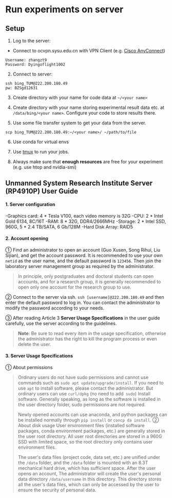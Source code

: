 # Run experiments on server
## Setup

1. Log to the server:
- Connect to ocvpn.sysu.edu.cn with VPN Client (e.g. [Cisco AnyConnect](http://ftp.uni-hannover.de/pub/local/anyconnect/))
```
Username: zhangzt9
Password: Dyingoflight1002
```

2. Connect to server:
```
ssh bing_TUM@222.200.180.49
pw: BZSgd12631
```

3. Create directory with your name for code data at ```~/<your name>```

4. Create directory with your name storing experimental result data etc. at ```/data/bing/<your name>```.
Configure your code to store results there.

5. Use some file transfer system to get your data from the server.
```
scp bing_TUM@222.200.180.49:~/<your name>/ ~/path/to/file 
```

6. Use conda for virtual envs

7. Use [tmux](https://tmuxcheatsheet.com/) to run your jobs.

8. Always make sure that **enough resources** are free for your experiment (e.g. use htop and nvidia-smi)

## Unmanned System Research Institute Server (RP4910P) User Guide
#### 1. Server configuration
-Graphics card: 4 * Tesla V100, each video memory is 32G
-CPU: 2 * Intel Gold 6134, 8C/16T
-RAM: 8 * 32G, DDR4/2666MHz
-Storage: 2 * Intel SSD, 960G, 5 * 2.4 TB/SATA, 6 Gb/128M
-Hard Disk Array: RAID5

#### 2. Account opening
① Find an administrator to open an account (Guo Xusen, Song Rihui, Liu Sijian), and get the account password. It is recommended to use your own `netid` as the user name, and the default password is `123456`. Then join the laboratory server management group as required by the administrator.
> In principle, only postgraduates and doctoral students can open accounts, and for a research group, it is generally recommended to open only one account for the research group to use.

② Connect to the server via ssh. `ssh [username]@222.200.180.49` and then enter the default password to log in. You can contact the administrator to modify the password according to your needs.

③ After reading Article 3 **Server Usage Specifications** in the user guide carefully, use the server according to the guidelines.
> **Note**: Be sure to read every item in the usage specification, otherwise the administrator has the right to kill the program process or even delete the user.


#### 3. Server Usage Specifications
① About permissions
> Ordinary users do not have sudo permissions and cannot use commands such as `sudo apt update/upgrade/install`. If you need to use `apt` to install software, please contact the administrator. But ordinary users can use `curl/dpkg` (no need to add` sudo`) Install software. Generally speaking, as long as the software is installed in the user directory folder, sudo permissions are not required.
>
> Newly opened accounts can use anaconda, and python packages can be installed normally through `pip install` or `concp da install`.
② About disk usage
> User environment files (installed software packages, conda environment packages, etc.) are generally stored in the user root directory. All user root directories are stored in a 960G SSD with limited space, so the root directory only contains user environment files.
>
> The user's data files (project code, data set, etc.) are unified under the `/data` folder, and the `/data` folder is mounted with an 8.3T mechanical hard drive, which has sufficient space. After the user opens an account, The administrator will create the user's personal data directory `/data/username` in this directory. This directory stores all the user's data files, which can only be accessed by the user to ensure the security of personal data.
